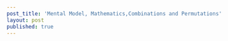 ```yaml
---
post_title: 'Mental Model, Mathematics,Combinations and Permutations'
layout: post
published: true
---
```


